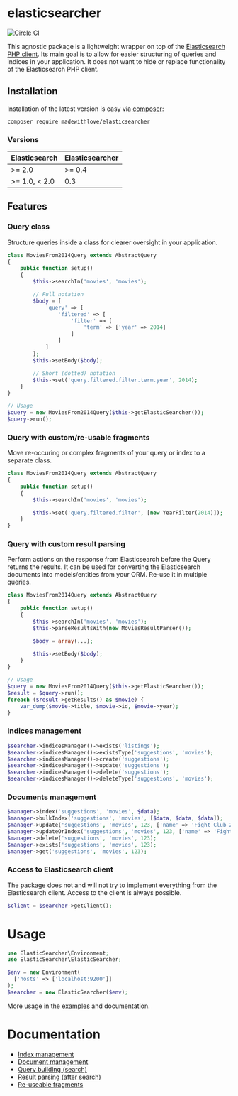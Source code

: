 # elasticsearcher

[![Circle CI](https://circleci.com/gh/madewithlove/elasticsearcher.svg?style=svg)](https://circleci.com/gh/madewithlove/elasticsearcher)

This agnostic package is a lightweight wrapper on top of the [Elasticsearch PHP client](http://www.elastic.co/guide/en/elasticsearch/client/php-api/current/index.html).
Its main goal is to allow for easier structuring of queries and indices in your application. It does not want to hide or replace
functionality of the Elasticsearch PHP client.

## Installation

Installation of the latest version is easy via [composer](https://getcomposer.org/):

```
composer require madewithlove/elasticsearcher
```

### Versions

| Elasticsearch | Elasticsearcher |
|---------------|-----------------|
| >= 2.0        | >= 0.4          |
| >= 1.0, < 2.0 | 0.3             |

## Features

### Query class

Structure queries inside a class for clearer oversight in your application.

```php
class MoviesFrom2014Query extends AbstractQuery
{
	public function setup()
	{
		$this->searchIn('movies', 'movies');

		// Full notation
		$body = [
			'query' => [
				'filtered' => [
					'filter' => [
						'term' => ['year' => 2014]
					]
				]
			]
		];
		$this->setBody($body);

		// Short (dotted) notation
		$this->set('query.filtered.filter.term.year', 2014);
	}
}

// Usage
$query = new MoviesFrom2014Query($this->getElasticSearcher());
$query->run();
```

### Query with custom/re-usable fragments

Move re-occuring or complex fragments of your query or index to a separate class.

```php
class MoviesFrom2014Query extends AbstractQuery
{
	public function setup()
	{
		$this->searchIn('movies', 'movies');

		$this->set('query.filtered.filter', [new YearFilter(2014)]);
	}
}
```

### Query with custom result parsing

Perform actions on the response from Elasticsearch before the Query returns the results. It can be used for converting
the Elasticsearch documents into models/entities from your ORM. Re-use it in multiple queries.

```php
class MoviesFrom2014Query extends AbstractQuery
{
	public function setup()
	{
		$this->searchIn('movies', 'movies');
		$this->parseResultsWith(new MoviesResultParser());

		$body = array(...);

		$this->setBody($body);
	}
}

// Usage
$query = new MoviesFrom2014Query($this->getElasticSearcher());
$result = $query->run();
foreach ($result->getResults() as $movie) {
	var_dump($movie->title, $movie->id, $movie->year);
}
```

### Indices management

```php
$searcher->indicesManager()->exists('listings');
$searcher->indicesManager()->existsType('suggestions', 'movies');
$searcher->indicesManager()->create('suggestions');
$searcher->indicesManager()->update('suggestions');
$searcher->indicesManager()->delete('suggestions');
$searcher->indicesManager()->deleteType('suggestions', 'movies');
```

### Documents management

```php
$manager->index('suggestions', 'movies', $data);
$manager->bulkIndex('suggestions', 'movies', [$data, $data, $data]);
$manager->update('suggestions', 'movies', 123, ['name' => 'Fight Club 2014']);
$manager->updateOrIndex('suggestions', 'movies', 123, ['name' => 'Fight Club 2014']);
$manager->delete('suggestions', 'movies', 123);
$manager->exists('suggestions', 'movies', 123);
$manager->get('suggestions', 'movies', 123);
```

### Access to Elasticsearch client

The package does not and will not try to implement everything from the Elasticsearch client. Access to the client is
always possible.

```php
$client = $searcher->getClient();
```

# Usage

```php
use ElasticSearcher\Environment;
use ElasticSearcher\ElasticSearcher;

$env = new Environment(
  ['hosts' => ['localhost:9200']]
);
$searcher = new ElasticSearcher($env);
```

More usage in the [examples](./examples) and documentation.

# Documentation

* [Index management](./docs/index-management.md)
* [Document management](./docs/document-management.md)
* [Query building (search)](./docs/query-building.md)
* [Result parsing (after search)](./docs/result-parsing.md)
* [Re-useable fragments](./docs/re-useable-fragments.md)
